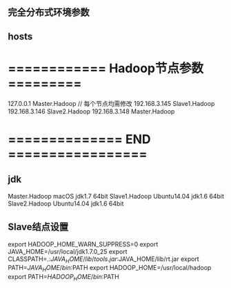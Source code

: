 ## 完全分布式环境参数

hosts
-----

# ============ Hadoop节点参数 =========

127.0.0.1 		Master.Hadoop // 每个节点均需修改
192.168.3.145   Slave1.Hadoop
192.168.3.146   Slave2.Hadoop
192.168.3.148   Master.Hadoop

# ============== END =================

jdk
-----
Master.Hadoop macOS 		jdk1.7 64bit
Slave1.Hadoop Ubuntu14.04   jdk1.6 64bit
Slave2.Hadoop Ubuntu14.04   jdk1.6 64bit

Slave结点设置
-----------
export HADOOP_HOME_WARN_SUPPRESS=0 
export JAVA_HOME=/usr/local/jdk1.7.0_25 
export CLASSPATH=.:$JAVA_HOME/lib/tools.jar:$JAVA_HOME/lib/rt.jar 
export PATH=$JAVA_HOME/bin:$PATH 
export HADOOP_HOME=/usr/local/hadoop 
export PATH=$HADOOP_HOME/bin:$PATH 